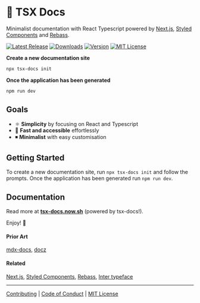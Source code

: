 # 📄 TSX Docs

Minimalist documentation with React Typescript powered by [Next.js](https://nextjs.org/), [Styled Components](https://www.styled-components.com/) and [Rebass](https://rebassjs.org/).

[![Latest Release][github-release]][npm]
[![Downloads][downloads-badge]][npm]
[![Version][version-badge]][npm]
[![MIT License][license]](LICENSE.md)

[npm]: https://npmjs.com/package/tsx-docs
[downloads-badge]: https://flat.badgen.net/npm/dt/tsx-docs
[version-badge]: https://flat.badgen.net/npm/v/tsx-docs
[license]: https://flat.badgen.net/badge/license/MIT/blue
[github-release]: https://flat.badgen.net/github/release/petecorreia/tsx-docs


**Create a new documentation site**
```sh
npx tsx-docs init
```

**Once the application has been generated**
```sh
npm run dev
```

## Goals

- ⚛️ **Simplicity** by focusing on React and Typescript
- 💨 **Fast and accessible** effortlessly
- ◾️ **Minimalist** with easy customisation

## Getting Started

To create a new documentation site, run `npx tsx-docs init` and follow the prompts.
Once the application has been generated run `npm run dev`.

## Documentation

Read more at **[tsx-docs.now.sh](https://tsx-docs.now.sh)** (powered by tsx-docs!).

Enjoy! 🎉

#### Prior Art

[mdx-docs](https://github.com/jxnblk/mdx-go),
[docz](https://github.com/pedronauck/docz)

#### Related

[Next.js](https://github.com/zeit/next.js),
[Styled Components](https://github.com/styled-components/styled-components),
[Rebass](https://github.com/rebassjs/rebass),
[Inter typeface](https://github.com/rsms/inter)

---

[Contributing](CONTRIBUTING.md)
|
[Code of Conduct](CODE_OF_CONDUCT.md)
|
[MIT License](LICENSE.md)
